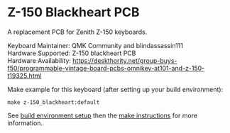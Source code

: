 Z-150 Blackheart PCB
===

A replacement PCB for Zenith Z-150 keyboards.

Keyboard Maintainer: QMK Community and blindassassin111  
Hardware Supported: Z-150 blackheart PCB  
Hardware Availability: https://deskthority.net/group-buys-f50/programmable-vintage-board-pcbs-omnikey-at101-and-z-150-t19325.html

Make example for this keyboard (after setting up your build environment):

    make z-150_blackheart:default

See [build environment setup](https://docs.qmk.fm/build_environment_setup.html) then the [make instructions](https://docs.qmk.fm/make_instructions.html) for more information.
